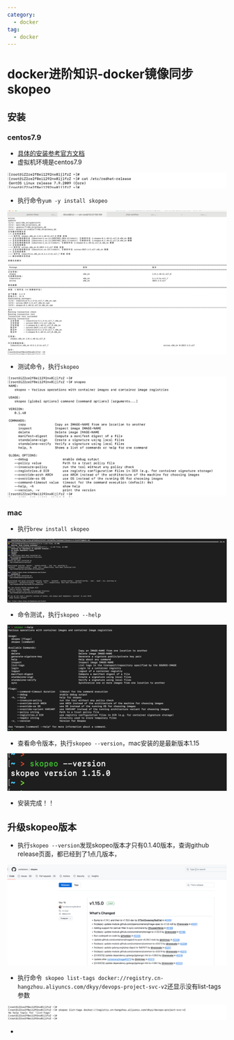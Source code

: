 ```yaml
---
category:
  - docker
tag:
  - docker
---
```


# docker进阶知识-docker镜像同步skopeo

## 安装

### centos7.9

- [具体的安装参考官方文档](https://github.com/containers/skopeo/blob/main/install.md)
- 虚拟机环境是centos7.9

![image-20240503155345419](images/image-20240503155345419.png)

- 执行命令`yum -y install skopeo`

![image-20240503155412186](images/image-20240503155412186.png)

- 测试命令，执行`skopeo`

![image-20240503155432708](images/image-20240503155432708.png)

### mac

- 执行`brew install skopeo`

![image-20240503195740464](images/image-20240503195740464.png)

- 命令测试，执行`skopeo --help`

![image-20240503195817434](images/image-20240503195817434.png)

- 查看命令版本，执行`skopeo --version`，mac安装的是最新版本1.15

![image-20240503195921208](images/image-20240503195921208.png)

- 安装完成！！



## 升级skopeo版本

- 执行`skopeo --version`发现skopeo版本才只有0.1.40版本，查询github release页面，都已经到了1点几版本，

![image-20240503160550874](images/image-20240503160550874.png)

- 执行命令` skopeo list-tags docker://registry.cn-hangzhou.aliyuncs.com/dkyy/devops-project-svc-v2`还显示没有list-tags参数

![image-20240503163154021](images/image-20240503163154021.png)

- 

